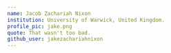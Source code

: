 ```yaml
---
name: Jacob Zachariah Nixon
institution: University of Warwick, United Kingdom.
profile_pic: jake.png
quote: That wasn't too bad.
github_user: jakezachariahnixon
---
```

